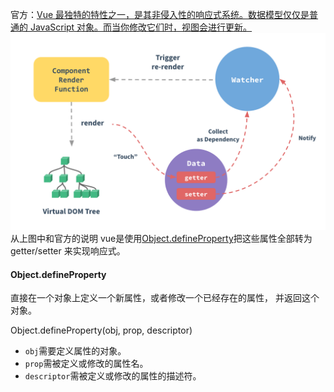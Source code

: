 官方：[Vue 最独特的特性之一，是其非侵入性的响应式系统。数据模型仅仅是普通的 JavaScript 对象。而当你修改它们时，视图会进行更新。](https://cn.vuejs.org/v2/guide/reactivity.html)![](/image/xiangying.png)从上图中和官方的说明  vue是使用[Object.defineProperty](https://developer.mozilla.org/en-US/docs/Web/JavaScript/Reference/Global_Objects/Object/defineProperty)把这些属性全部转为 getter/setter 来实现响应式。

#### **Object.defineProperty**

直接在一个对象上定义一个新属性，或者修改一个已经存在的属性， 并返回这个对象。

Object.defineProperty\(obj, prop, descriptor\)

* `obj`需要定义属性的对象。
* `prop`需被定义或修改的属性名。
* `descriptor`需被定义或修改的属性的描述符。 





